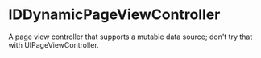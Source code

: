 IDDynamicPageViewController
===========================

A page view controller that supports a mutable data source; don't try that with UIPageViewController.

